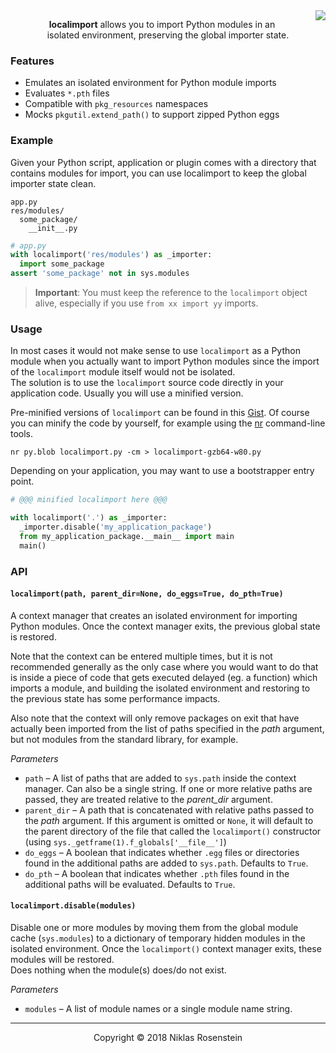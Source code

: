 
<img src="https://img.shields.io/badge/License-MIT-yellow.svg" align="right">
<p align="center">
  <b>localimport</b> allows you to import Python modules in an</br>
  isolated environment, preserving the global importer state.
</p>

### Features

- Emulates an isolated environment for Python module imports
- Evaluates `*.pth` files
- Compatible with `pkg_resources` namespaces
- Mocks `pkgutil.extend_path()` to support zipped Python eggs

### Example

Given your Python script, application or plugin comes with a directory that
contains modules for import, you can use localimport to keep the global
importer state clean.

```
app.py
res/modules/
  some_package/
    __init__.py
```

```python
# app.py
with localimport('res/modules') as _importer:
  import some_package
assert 'some_package' not in sys.modules
```

> **Important**: You must keep the reference to the `localimport` object alive,
> especially if you use `from xx import yy` imports.

### Usage

In most cases it would not make sense to use `localimport` as a Python module
when you actually want to import Python modules since the import of the
`localimport` module itself would not be isolated.  
The solution is to use the `localimport` source code directly in your
application code. Usually you will use a minified version.

Pre-minified versions of `localimport` can be found in this [Gist][pre-minified].
Of course you can minify the code by yourself, for example using the [nr][nr]
command-line tools.

    nr py.blob localimport.py -cm > localimport-gzb64-w80.py

Depending on your application, you may want to use a bootstrapper entry point.

```python
# @@@ minified localimport here @@@

with localimport('.') as _importer:
  _importer.disable('my_application_package')
  from my_application_package.__main__ import main
  main()
```


[pyminifier]: https://pypi.python.org/pypi/pyminifier
[py-blobbify]: https://pypi.python.org/pypi/py-blobbify
[pre-minified]: http://bitly.com/localimport-min
[nr]: https://github.com/NiklasRosenstein/py-nr

### API

#### `localimport(path, parent_dir=None, do_eggs=True, do_pth=True)`

A context manager that creates an isolated environment for importing
Python modules. Once the context manager exits, the previous global
state is restored.

Note that the context can be entered multiple times, but it is not recommended
generally as the only case where you would want to do that is inside a piece
of code that gets executed delayed (eg. a function) which imports a module,
and building the isolated environment and restoring to the previous state has
some performance impacts.

Also note that the context will only remove packages on exit that have
actually been imported from the list of paths specified in the *path*
argument, but not modules from the standard library, for example.

_Parameters_

* `path` &ndash; A list of paths that are added to `sys.path` inside the
  context manager. Can also be a single string. If one or more relative
  paths are passed, they are treated relative to the *parent_dir* argument.
* `parent_dir` &ndash; A path that is concatenated with relative paths passed
  to the *path* argument. If this argument is omitted or `None`, it will
  default to the parent directory of the file that called the `localimport()`
  constructor (using `sys._getframe(1).f_globals['__file__']`)
* `do_eggs` &ndash; A boolean that indicates whether `.egg` files or
  directories found in the additional paths are added to `sys.path`.
  Defaults to `True`.
* `do_pth` &ndash; A boolean that indicates whether `.pth` files found
  in the additional paths will be evaluated. Defaults to `True`.

#### `localimport.disable(modules)`

Disable one or more modules by moving them from the global module cache
(`sys.modules`) to a dictionary of temporary hidden modules in the isolated
environment. Once the `localimport()` context manager exits, these modules
will be restored.  
Does nothing when the module(s) does/do not exist.

_Parameters_

* `modules` &ndash; A list of module names or a single module name string.

---

<p align="center">Copyright &copy; 2018 Niklas Rosenstein</p>

